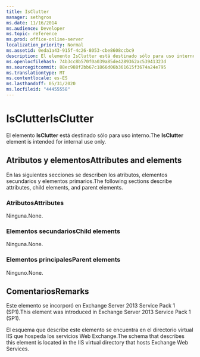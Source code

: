 ```yaml
---
title: IsClutter
manager: sethgros
ms.date: 11/16/2014
ms.audience: Developer
ms.topic: reference
ms.prod: office-online-server
localization_priority: Normal
ms.assetid: 0eda1a43-915f-4c26-8053-cbe8608ccbc9
description: El elemento IsClutter está destinado sólo para uso interno.
ms.openlocfilehash: 74b3cc8b570f0a039a85de4289362ac53941323d
ms.sourcegitcommit: 88ec988f2bb67c1866d06b361615f3674a24e795
ms.translationtype: MT
ms.contentlocale: es-ES
ms.lasthandoff: 05/31/2020
ms.locfileid: "44455558"
---
```

# <a name="isclutter"></a><span data-ttu-id="37495-103">IsClutter</span><span class="sxs-lookup"><span data-stu-id="37495-103">IsClutter</span></span>

<span data-ttu-id="37495-104">El elemento **IsClutter** está destinado sólo para uso interno.</span><span class="sxs-lookup"><span data-stu-id="37495-104">The **IsClutter** element is intended for internal use only.</span></span> 

## <a name="attributes-and-elements"></a><span data-ttu-id="37495-105">Atributos y elementos</span><span class="sxs-lookup"><span data-stu-id="37495-105">Attributes and elements</span></span>

<span data-ttu-id="37495-106">En las siguientes secciones se describen los atributos, elementos secundarios y elementos primarios.</span><span class="sxs-lookup"><span data-stu-id="37495-106">The following sections describe attributes, child elements, and parent elements.</span></span>
  
### <a name="attributes"></a><span data-ttu-id="37495-107">Atributos</span><span class="sxs-lookup"><span data-stu-id="37495-107">Attributes</span></span>

<span data-ttu-id="37495-108">Ninguna.</span><span class="sxs-lookup"><span data-stu-id="37495-108">None.</span></span>
  
### <a name="child-elements"></a><span data-ttu-id="37495-109">Elementos secundarios</span><span class="sxs-lookup"><span data-stu-id="37495-109">Child elements</span></span>

<span data-ttu-id="37495-110">Ninguna.</span><span class="sxs-lookup"><span data-stu-id="37495-110">None.</span></span>
  
### <a name="parent-elements"></a><span data-ttu-id="37495-111">Elementos principales</span><span class="sxs-lookup"><span data-stu-id="37495-111">Parent elements</span></span>

<span data-ttu-id="37495-112">Ninguno.</span><span class="sxs-lookup"><span data-stu-id="37495-112">None.</span></span>
  
## <a name="remarks"></a><span data-ttu-id="37495-113">Comentarios</span><span class="sxs-lookup"><span data-stu-id="37495-113">Remarks</span></span>

<span data-ttu-id="37495-114">Este elemento se incorporó en Exchange Server 2013 Service Pack 1 (SP1).</span><span class="sxs-lookup"><span data-stu-id="37495-114">This element was introduced in Exchange Server 2013 Service Pack 1 (SP1).</span></span>
  
<span data-ttu-id="37495-115">El esquema que describe este elemento se encuentra en el directorio virtual IIS que hospeda los servicios Web Exchange.</span><span class="sxs-lookup"><span data-stu-id="37495-115">The schema that describes this element is located in the IIS virtual directory that hosts Exchange Web Services.</span></span>
  

